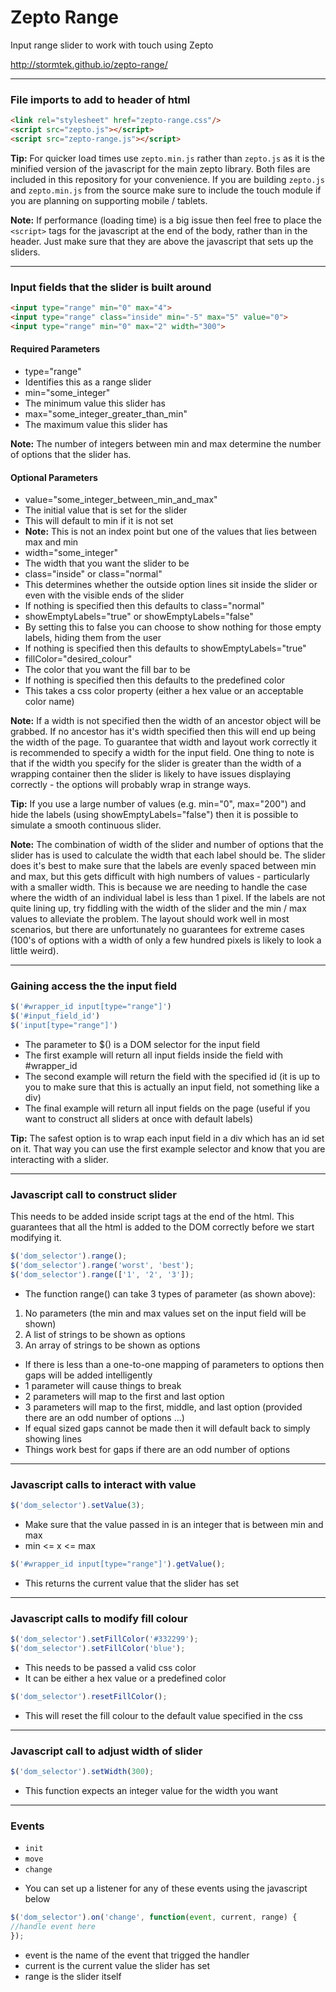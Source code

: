 # Zepto Range

Input range slider to work with touch using Zepto

http://stormtek.github.io/zepto-range/

----------------------------------------------------------
### File imports to add to header of html

``` html
<link rel="stylesheet" href="zepto-range.css"/>
<script src="zepto.js"></script>
<script src="zepto-range.js"></script>
```

**Tip:** For quicker load times use ```zepto.min.js``` rather than ```zepto.js``` as it is the minified version of the javascript for the main zepto library. Both files are included in this repository for your convenience. If you are building ```zepto.js``` and ```zepto.min.js``` from the source make sure to include the touch module if you are planning on supporting mobile / tablets.

**Note:** If performance (loading time) is a big issue then feel free to place the ```<script>``` tags for the javascript at the end of the body, rather than in the header. Just make sure that they are above the javascript that sets up the sliders.

----------------------------------------------------------
### Input fields that the slider is built around

``` html
<input type="range" min="0" max="4">
<input type="range" class="inside" min="-5" max="5" value="0">
<input type="range" min="0" max="2" width="300">
```

#### Required Parameters

- type="range"
 - Identifies this as a range slider
- min="some_integer"
 - The minimum value this slider has
- max="some_integer_greater_than_min"
 - The maximum value this slider has

**Note:** The number of integers between min and max determine the number of options that the slider has.

#### Optional Parameters

- value="some_integer_between_min_and_max"
 - The initial value that is set for the slider
 - This will default to min if it is not set
 - **Note:** This is not an index point but one of the values that lies between max and min
- width="some_integer"
 - The width that you want the slider to be
- class="inside" or class="normal"
 - This determines whether the outside option lines sit inside the slider or even with the visible ends of the slider
 - If nothing is specified then this defaults to class="normal"
- showEmptyLabels="true" or showEmptyLabels="false"
 - By setting this to false you can choose to show nothing for those empty labels, hiding them from the user
 - If nothing is specified then this defaults to showEmptyLabels="true"
- fillColor="desired_colour"
 - The color that you want the fill bar to be
 - If nothing is specified then this defaults to the predefined color
 - This takes a css color property (either a hex value or an acceptable color name)

**Note:** If a width is not specified then the width of an ancestor object will be grabbed. If no ancestor has it's width specified then this will end up being the width of the page. To guarantee that width and layout work correctly it is recommended to specify a width for the input field. One thing to note is that if the width you specify for the slider is greater than the width of a wrapping container then the slider is likely to have issues displaying correctly - the options will probably wrap in strange ways.

**Tip:** If you use a large number of values (e.g. min="0", max="200") and hide the labels (using showEmptyLabels="false") then it is possible to simulate a smooth continuous slider.

**Note:** The combination of width of the slider and number of options that the slider has is used to calculate the width that each label should be. The slider does it's best to make sure that the labels are evenly spaced between min and max, but this gets difficult with high numbers of values - particularly with a smaller width. This is because we are needing to handle the case where the width of an individual label is less than 1 pixel. If the labels are not quite lining up, try fiddling with the width of the slider and the min / max values to alleviate the problem. The layout should work well in most scenarios, but there are unfortunately no guarantees for extreme cases (100's of options with a width of only a few hundred pixels is likely to look a little weird).

----------------------------------------------------------
### Gaining access the the input field

``` javascript
$('#wrapper_id input[type="range"]')
$('#input_field_id')
$('input[type="range"]')
```

- The parameter to $() is a DOM selector for the input field
- The first example will return all input fields inside the field with #wrapper_id
- The second example will return the field with the specified id (it is up to you to make sure that this is actually an input field, not something like a div)
- The final example will return all input fields on the page (useful if you want to construct all sliders at once with default labels)

**Tip:** The safest option is to wrap each input field in a div which has an id set on it. That way you can use the first example selector and know that you are interacting with a slider.

----------------------------------------------------------
### Javascript call to construct slider

This needs to be added inside script tags at the end of the html. This guarantees that all the html is added to the DOM correctly before we start modifying it.

``` javascript
$('dom_selector').range();
$('dom_selector').range('worst', 'best');
$('dom_selector').range(['1', '2', '3']);
```

- The function range() can take 3 types of parameter (as shown above):
 1. No parameters (the min and max values set on the input field will be shown)
 2. A list of strings to be shown as options
 3. An array of strings to be shown as options

- If there is less than a one-to-one mapping of parameters to options then gaps will be added intelligently
 - 1 parameter will cause things to break
 - 2 parameters will map to the first and last option
 - 3 parameters will map to the first, middle, and last option (provided there are an odd number of options ...)
 - If equal sized gaps cannot be made then it will default back to simply showing lines
 - Things work best for gaps if there are an odd number of options

----------------------------------------------------------
### Javascript calls to interact with value

``` javascript
$('dom_selector').setValue(3);
```

- Make sure that the value passed in is an integer that is between min and max
 - min <= x <= max

``` javascript
$('#wrapper_id input[type="range"]').getValue();
```

- This returns the current value that the slider has set

----------------------------------------------------------
### Javascript calls to modify fill colour

``` javascript
$('dom_selector').setFillColor('#332299');
$('dom_selector').setFillColor('blue');
```

- This needs to be passed a valid css color
 - It can be either a hex value or a predefined color

``` javascript
$('dom_selector').resetFillColor();
```

- This will reset the fill colour to the default value specified in the css

----------------------------------------------------------
### Javascript call to adjust width of slider

``` javascript
$('dom_selector').setWidth(300);
```

- This function expects an integer value for the width you want

----------------------------------------------------------
### Events

* `init`
* `move`
* `change`

- You can set up a listener for any of these events using the javascript below

``` javascript
$('dom_selector').on('change', function(event, current, range) {
//handle event here
});
```

- event is the name of the event that trigged the handler
- current is the current value the slider has set
- range is the slider itself
